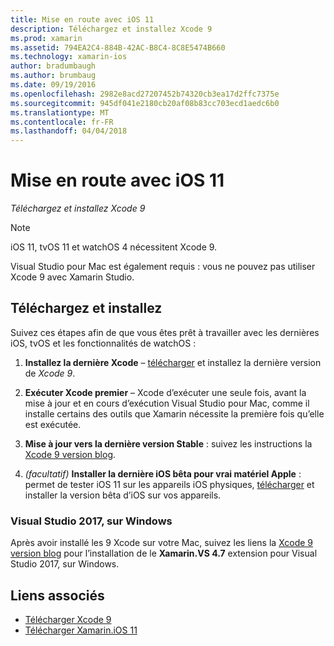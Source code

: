 ```yaml
---
title: Mise en route avec iOS 11
description: Téléchargez et installez Xcode 9
ms.prod: xamarin
ms.assetid: 794EA2C4-884B-42AC-B8C4-8C8E5474B660
ms.technology: xamarin-ios
author: bradumbaugh
ms.author: brumbaug
ms.date: 09/19/2016
ms.openlocfilehash: 2982e8acd27207452b74320cb3ea17d2ffc7375e
ms.sourcegitcommit: 945df041e2180cb20af08b83cc703ecd1aedc6b0
ms.translationtype: MT
ms.contentlocale: fr-FR
ms.lasthandoff: 04/04/2018
---
```

# <a name="getting-started-with-ios-11"></a>Mise en route avec iOS 11

_Téléchargez et installez Xcode 9_

> [!NOTE]
> iOS 11, tvOS 11 et watchOS 4 nécessitent Xcode 9.
>
> Visual Studio pour Mac est également requis : vous ne pouvez pas utiliser Xcode 9 avec Xamarin Studio.

## <a name="download-and-install"></a>Téléchargez et installez

Suivez ces étapes afin de que vous êtes prêt à travailler avec les dernières iOS, tvOS et les fonctionnalités de watchOS :

1. **Installez la dernière Xcode** – [télécharger](https://developer.apple.com/download/) et installez la dernière version de _Xcode 9_.

2. **Exécuter Xcode premier** – Xcode d’exécuter une seule fois, avant la mise à jour et en cours d’exécution Visual Studio pour Mac, comme il installe certains des outils que Xamarin nécessite la première fois qu’elle est exécutée.

3. **Mise à jour vers la dernière version Stable** : suivez les instructions la [Xcode 9 version blog](https://releases.xamarin.com/stable-release-15-3-5-with-xcode-9-support/).

4. _(facultatif)_  **Installer la dernière iOS bêta pour vrai matériel Apple** : permet de tester iOS 11 sur les appareils iOS physiques, [télécharger](https://developer.apple.com/download/) et installer la version bêta d’iOS sur vos appareils.


### <a name="visual-studio-2017-on-windows"></a>Visual Studio 2017, sur Windows

Après avoir installé les 9 Xcode sur votre Mac, suivez les liens la [Xcode 9 version blog](https://releases.xamarin.com/stable-release-15-3-5-with-xcode-9-support/) pour l’installation de le **Xamarin.VS 4.7** extension pour Visual Studio 2017, sur Windows.


## <a name="related-links"></a>Liens associés

- [Télécharger Xcode 9](https://developer.apple.com/download/)
- [Télécharger Xamarin.iOS 11](https://releases.xamarin.com/stable-release-15-3-5-with-xcode-9-support/)
